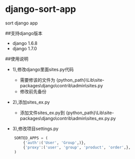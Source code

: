 # django-sort-app
sort django app


##支持django版本

* django 1.6.8
* django 1.7.0

##使用说明

* 1),修改django里面sites.py代码
    *  需要修该的文件为 {python_path}\Lib\site-packages\django\contrib\admin\sites.py
    *  修改前先备份

* 2),添加sites_ex.py
    *  添加文件sites_ex.py到 {python_path}\Lib\site-packages\django\contrib\admin\sites_ex.py.py

* 3),修改项目settings.py
```python
    SORTED_APPS = (
        {'auth':('User', 'Group',)},
        {'proxy':('user', 'group', 'product', 'order',},
    )
```